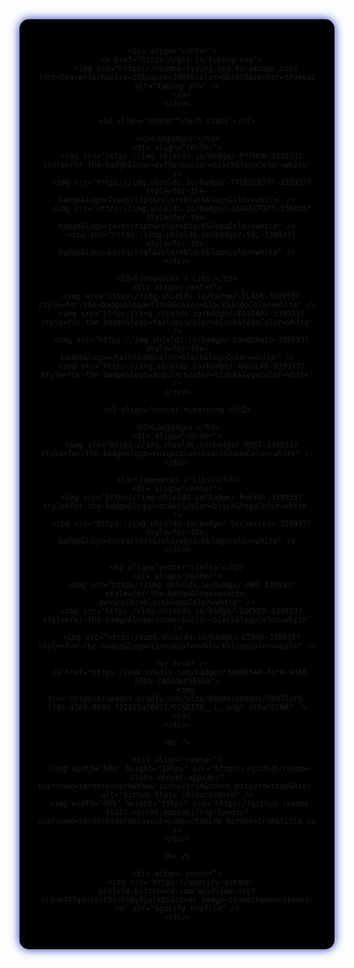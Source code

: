 <div align="center">
  <div style="background-color:black; padding: 30px; border-radius: 15px; box-shadow: 0 0 15px #0D30C0; max-width: 1000px;">

    <div align="center">  
      <a href="https://git.io/typing-svg">
        <img src="https://readme-typing-svg.herokuapp.com?font=Share+Tech&size=25&pause=1000&color=0D30C0&center=true&vCenter=true&random=false&width=435&lines=Hello%2C+Everyone!;My+name+is+Adelson+Teodoro;I'm+an+AI+Engineer+%26+Backend+Developer" alt="Typing SVG" />
      </a>
    </div>

    <h2 align="center">Tech Stack:</h2>

    <h3>Languages:</h3>
    <div align="center">
      <img src="https://img.shields.io/badge/-PYTHON-339933?style=for-the-badge&logo=python&color=black&logoColor=white" />
      <img src="https://img.shields.io/badge/-TYPESCRIPT-339933?style=for-the-badge&logo=TypeScript&color=black&logoColor=white" />
      <img src="https://img.shields.io/badge/-JAVASCRIPT-339933?style=for-the-badge&logo=javascript&color=black&logoColor=white" />
      <img src="https://img.shields.io/badge/-SQL-339933?style=for-the-badge&logo=postgresql&color=black&logoColor=white" />
    </div>

    <h3>Frameworks / Libs:</h3>
    <div align="center">
      <img src="https://img.shields.io/badge/-FLASK-339933?style=for-the-badge&logo=flask&color=black&logoColor=white" />
      <img src="https://img.shields.io/badge/-FASTAPI-339933?style=for-the-badge&logo=fastapi&color=black&logoColor=white" />
      <img src="https://img.shields.io/badge/-LangChain-339933?style=for-the-badge&logo=chainlink&color=black&logoColor=white" />
      <img src="https://img.shields.io/badge/-ANGULAR-339933?style=for-the-badge&logo=Angular&color=black&logoColor=white" />
    </div>

    <h2 align="center">Learning:</h2>

    <h3>Languages:</h3>
    <div align="center">
      <img src="https://img.shields.io/badge/-RUST-339933?style=for-the-badge&logo=rust&color=black&logoColor=white" />
    </div>

    <h3>Frameworks / Libs:</h3>
    <div align="center">
      <img src="https://img.shields.io/badge/-Rocket-339933?style=for-the-badge&logo=rocket&color=black&logoColor=white" />
      <img src="https://img.shields.io/badge/-Serverless-339933?style=for-the-badge&logo=serverless&color=black&logoColor=white" />
    </div>

    <h2 align="center">Infra:</h2>
    <div align="center">
      <img src="https://img.shields.io/badge/-AWS-339933?style=for-the-badge&logo=amazon-aws&color=black&logoColor=white" />
      <img src="https://img.shields.io/badge/-DOCKER-339933?style=for-the-badge&logo=docker&color=black&logoColor=white" />
      <img src="https://img.shields.io/badge/-LINUX-339933?style=for-the-badge&logo=linux&color=black&logoColor=white" />

      <br /><br />
      <a href="https://www.credly.com/badges/3a89054d-fef0-4d56-90bb-74d3d66555bb">
        <img src="https://images.credly.com/size/80x80/images/70d71df5-f3dc-4380-9b9d-f22513a70417/CCNAITN__1_.png" alt="CCNA" />
      </a>
    </div>

    <br />

    <div align="center">
      <img width="59%" height="195px" src="https://github-readme-stats.vercel.app/api?username=imrooteodoro&show_icons=true&count_private=true&hide_border=true&title_color=00bfbf&icon_color=00bfbf&text_color=c9d1d9&bg_color=0d1117" alt="Github Stats imrooteodoro" />
      <img width="40%" height="195px" src="https://github-readme-stats.vercel.app/api/top-langs/?username=imrooteodoro&layout=compact&hide_border=true&title_color=00bfbf&text_color=00bfbf&bg_color=0d1117" />
    </div>

    <br />

    <div align="center">
      <img src="https://spotify-github-profile.kittinanx.com/api/view.svg?uid=w44fq2nsyit9evlnby8yatk0i&cover_image=true&theme=natemoo-re" alt="Spotify Profile" />
    </div>

  </div>
</div>
